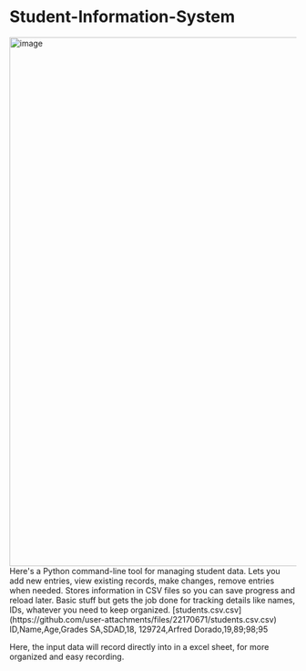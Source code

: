 # Student-Information-System
<img width="1613" height="927" alt="image" src="https://github.com/user-attachments/assets/7979670d-4786-4b07-9b89-379ec79c0b16" />
Here's a Python command-line tool for managing student data. Lets you add new entries, view existing records, make changes, remove entries when needed. Stores information in CSV files so you can save progress and reload later. Basic stuff but gets the job done for tracking details like names, IDs, whatever you need to keep organized.
[students.csv.csv](https://github.com/user-attachments/files/22170671/students.csv.csv)
ID,Name,Age,Grades
SA,SDAD,18,
129724,Arfred Dorado,19,89;98;95


Here, the input data will record directly into in a excel sheet, for more organized and easy recording.
